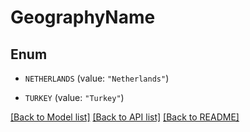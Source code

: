 # GeographyName

## Enum


* `NETHERLANDS` (value: `"Netherlands"`)

* `TURKEY` (value: `"Turkey"`)


[[Back to Model list]](../README.md#documentation-for-models) [[Back to API list]](../README.md#documentation-for-api-endpoints) [[Back to README]](../README.md)


